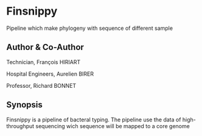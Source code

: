 # Finsnippy
Pipeline which make phylogeny with sequence of different sample

## Author & Co-Author
Technician, François HIRIART



Hospital Engineers, Aurelien BIRER

Professor, Richard BONNET

## Synopsis
Finsnippy is a pipeline of bacteral typing. The pipeline use the data of high-throughput sequencing wich sequence will be mapped to a core genome
